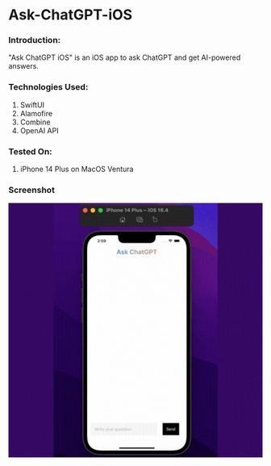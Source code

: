 # Ask-ChatGPT-iOS

### Introduction:
"Ask ChatGPT iOS" is an iOS app to ask ChatGPT and get AI-powered answers.

### Technologies Used:
1. SwiftUI
2. Alamofire
3. Combine
4. OpenAI API

### Tested On:
1. iPhone 14 Plus on MacOS Ventura

### Screenshot

![Ask ChatGPT iOS app by Farial Mahmod](https://github.com/Farial-mahmod/Ask-ChatGPT-iOS/blob/main/Assets.xcassets/ask-ios.gif)
